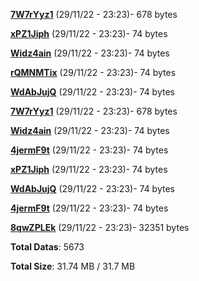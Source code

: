 [**7W7rYyz1**](/data/7W7rYyz1.txt) (29/11/22 - 23:23)- 678 bytes

[**xPZ1Jiph**](/data/xPZ1Jiph.txt) (29/11/22 - 23:23)- 74 bytes

[**Widz4ain**](/data/Widz4ain.txt) (29/11/22 - 23:23)- 74 bytes

[**rQMNMTix**](/data/rQMNMTix.txt) (29/11/22 - 23:23)- 74 bytes

[**WdAbJujQ**](/data/WdAbJujQ.txt) (29/11/22 - 23:23)- 74 bytes

[**7W7rYyz1**](/data/7W7rYyz1.txt) (29/11/22 - 23:23)- 678 bytes

[**Widz4ain**](/data/Widz4ain.txt) (29/11/22 - 23:23)- 74 bytes

[**4jermF9t**](/data/4jermF9t.txt) (29/11/22 - 23:23)- 74 bytes

[**xPZ1Jiph**](/data/xPZ1Jiph.txt) (29/11/22 - 23:23)- 74 bytes

[**WdAbJujQ**](/data/WdAbJujQ.txt) (29/11/22 - 23:23)- 74 bytes

[**4jermF9t**](/data/4jermF9t.txt) (29/11/22 - 23:23)- 74 bytes

[**8qwZPLEk**](/data/8qwZPLEk.txt) (29/11/22 - 23:23)- 32351 bytes

**Total Datas**: 5673

**Total Size**: 31.74 MB / 31.7 MB